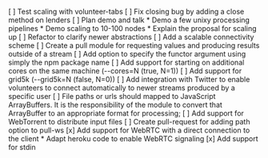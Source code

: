 [ ] Test scaling with volunteer-tabs
[ ] Fix closing bug by adding a close method on lenders
[ ] Plan demo and talk
    * Demo a few unixy processing pipelines
    * Demo scaling to 10-100 nodes
    * Explain the proposal for scaling up
[ ] Refactor to clarify newer abstractions
[ ] Add a scalable connectivity scheme
[ ] Create a pull module for requesting values and producing results 
    outside of a stream
[ ] Add option to specify the functor argument using simply the npm package name
[ ] Add support for starting on additional cores on the same machine (--cores=N (true, N=1)) 
[ ] Add support for grid5k (--grid5k=N (false, N=0))
[ ] Add integration with Twitter to enable volunteers to connect automatically to newer streams produced by a specific user
[ ] File paths or urls should mapped to JavaScript ArrayBuffers. It is
    the responsibility of the module to convert that ArrayBuffer to an
    appropriate format for processing;
[ ] Add support for WebTorrent to distribute input files
[ ] Create pull-request for adding path option to pull-ws
[x] Add support for WebRTC with a direct connection to the client
    * Adapt heroku code to enable WebRTC signaling
[x] Add support for stdin
